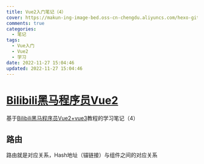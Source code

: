 ```yaml
---
title: Vue2入门笔记（4）
cover: https://makun-ing-image-bed.oss-cn-chengdu.aliyuncs.com/hexo-gitee-blog/article/_post/notes/vue2-4/cover.png
comments: true
categories:
  - 笔记
tags:
  - Vue入门
  - Vue2
  - 学习
date: 2022-11-27 15:04:46
updated: 2022-11-27 15:04:46
---
```


# [Bilibili黑马程序员Vue2](https://www.bilibili.com/video/BV1zq4y1p7ga/?vd_source=43f3f41b9a99cfe3d5248db59a3897c7)

基于[Bilibili黑马程序员Vue2+vue3](https://www.bilibili.com/video/BV1zq4y1p7ga/?vd_source=43f3f41b9a99cfe3d5248db59a3897c7)教程的学习笔记（4）

## 路由

路由就是对应关系，Hash地址（锚链接）与组件之间的对应关系







































